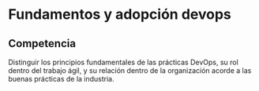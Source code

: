 # Fundamentos y adopción devops


## Competencia
Distinguir los principios fundamentales de las prácticas DevOps, su rol dentro del trabajo ágil, y su relación dentro de la organización acorde a las buenas prácticas de la industria.